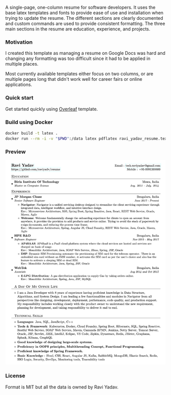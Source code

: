 A single-page, one-column resume for software developers. It uses the base latex templates and fonts to provide ease of use and installation when trying to update the resume. The different sections are clearly documented and custom commands are used to provide consistent formatting. The three main sections in the resume are education, experience, and projects.

### Motivation

I created this template as managing a resume on Google Docs was hard and changing any formatting was too difficult since it had to be applied in multiple places.

Most currently available templates either focus on two columns, or are multiple pages long that didn't work well for career fairs or online applications.

### Quick start

Get started quickly using [Overleaf](https://www.overleaf.com/latex/templates/) template.

### Build using Docker

```sh
docker build -t latex .
docker run --rm -i -v "$PWD":/data latex pdflatex ravi_yadav_resume.tex
```

### Preview

![Resume Screenshot](/resume_preview.png)

### License

Format is MIT but all the data is owned by Ravi Yadav.